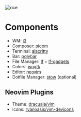 ![rice](https://github.com/user-attachments/assets/0a132d19-1e0e-46ed-ac32-cd11172c9a0e)
# Components
-  WM: [i3](https://github.com/i3/i3.git)
- Composer: [picom](https://github.com/yshui/picom.git)
- Terminal: [alacritty](https://github.com/alacritty/alacritty.git)
- Bar: [polybar](https://github.com/polybar/polybar.git)
- File Manager: [lf](https://github.com/gokcehan/lf.git) + [lf-gadgets](https://github.com/slavistan/lf-gadgets.git)
- Colors: [wpgtk](https://github.com/deviantfero/wpgtk.git)
- Editor: [neovim](https://github.com/neovim/neovim.git)
- Dotfile Manager: [stow](https://git.savannah.gnu.org/git/stow.git) (optional)
## Neovim Plugins
- Theme: [dracuala/vim](https://github.com/dracula/vim.git)
- Icons: [ryanoasis/vim-devicons](https://github.com/ryanoasis/vim-devicons.git)
